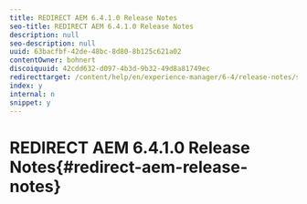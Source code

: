 ```yaml
---
title: REDIRECT AEM 6.4.1.0 Release Notes
seo-title: REDIRECT AEM 6.4.1.0 Release Notes
description: null
seo-description: null
uuid: 63bacfbf-42de-48bc-8d80-8b125c621a02
contentOwner: bohnert
discoiquuid: 42cdd632-d097-4b3d-9b32-49d8a81749ec
redirecttarget: /content/help/en/experience-manager/6-4/release-notes/sp-release-notes
index: y
internal: n
snippet: y
---
```


# REDIRECT AEM 6.4.1.0 Release Notes{#redirect-aem-release-notes}

